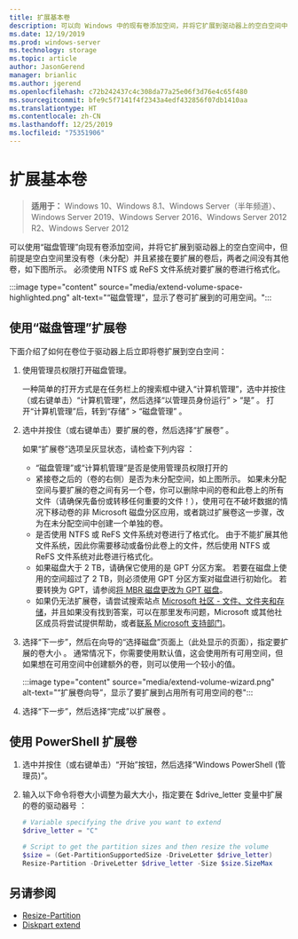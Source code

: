```yaml
---
title: 扩展基本卷
description: 可以向 Windows 中的现有卷添加空间，并将它扩展到驱动器上的空白空间中，但前提是空白空间里没有卷（未分配）并且紧接在要扩展的卷后，两者之间没有其他卷。 本文介绍如何执行此操作。
ms.date: 12/19/2019
ms.prod: windows-server
ms.technology: storage
ms.topic: article
author: JasonGerend
manager: brianlic
ms.author: jgerend
ms.openlocfilehash: c72b242437c4c308da77a25e06f3d76e4c65f480
ms.sourcegitcommit: bfe9c5f7141f4f2343a4edf432856f07db1410aa
ms.translationtype: HT
ms.contentlocale: zh-CN
ms.lasthandoff: 12/25/2019
ms.locfileid: "75351906"
---
```

# <a name="extend-a-basic-volume"></a>扩展基本卷

> **适用于：** Windows 10、Windows 8.1、Windows Server（半年频道）、Windows Server 2019、Windows Server 2016、Windows Server 2012 R2、Windows Server 2012

可以使用“磁盘管理”向现有卷添加空间，并将它扩展到驱动器上的空白空间中，但前提是空白空间里没有卷（未分配）并且紧接在要扩展的卷后，两者之间没有其他卷，如下图所示。 必须使用 NTFS 或 ReFS 文件系统对要扩展的卷进行格式化。

:::image type="content" source="media/extend-volume-space-highlighted.png" alt-text="“磁盘管理”，显示了卷可扩展到的可用空间。":::

## <a name="to-extend-a-volume-by-using-disk-management"></a>使用“磁盘管理”扩展卷

下面介绍了如何在卷位于驱动器上后立即将卷扩展到空白空间：

1. 使用管理员权限打开磁盘管理。

   一种简单的打开方式是在任务栏上的搜索框中键入“计算机管理”，选中并按住（或右键单击）“计算机管理”，然后选择“以管理员身份运行” > “是”     。 打开“计算机管理”后，转到“存储” > “磁盘管理”   。
2. 选中并按住（或右键单击）要扩展的卷，然后选择“扩展卷”  。

   如果“扩展卷”选项呈灰显状态，请检查下列内容  ：
    - “磁盘管理”或“计算机管理”是否是使用管理员权限打开的
    - 紧接卷之后的（卷的右侧）是否为未分配空间，如上图所示。 如果未分配空间与要扩展的卷之间有另一个卷，你可以删除中间的卷和此卷上的所有文件（请确保先备份或转移任何重要的文件！），使用可在不破坏数据的情况下移动卷的非 Microsoft 磁盘分区应用，或者跳过扩展卷这一步骤，改为在未分配空间中创建一个单独的卷。
    - 是否使用 NTFS 或 ReFS 文件系统对卷进行了格式化。 由于不能扩展其他文件系统，因此你需要移动或备份此卷上的文件，然后使用 NTFS 或 ReFS 文件系统对此卷进行格式化。
    - 如果磁盘大于 2 TB，请确保它使用的是 GPT 分区方案。 若要在磁盘上使用的空间超过了 2 TB，则必须使用 GPT 分区方案对磁盘进行初始化。 若要转换为 GPT，请参阅[将 MBR 磁盘更改为 GPT 磁盘](change-an-mbr-disk-into-a-gpt-disk.md)。
    - 如果仍无法扩展卷，请尝试搜索站点 [Microsoft 社区 - 文件、文件夹和存储](https://answers.microsoft.com/en-us/windows/forum/windows_10-files?sort=lastreplydate&dir=desc&tab=All&status=all&mod=&modAge=&advFil=&postedAfter=&postedBefore=&threadType=all&isFilterExpanded=true&tm=1514405359639)，并且如果没有找到答案，可以在那里发布问题，Microsoft 或其他社区成员将尝试提供帮助，或者[联系 Microsoft 支持部门](https://support.microsoft.com/contactus/)。

3. 选择“下一步”，然后在向导的“选择磁盘”页面上（此处显示的页面），指定要扩展的卷大小   。 通常情况下，你需要使用默认值，这会使用所有可用空间，但如果想在可用空间中创建额外的卷，则可以使用一个较小的值。

   :::image type="content" source="media/extend-volume-wizard.png" alt-text="“扩展卷向导”，显示了要扩展到占用所有可用空间的卷":::

4. 选择“下一步”，然后选择“完成”以扩展卷   。

## <a name="to-extend-a-volume-by-using-powershell"></a>使用 PowerShell 扩展卷

1. 选中并按住（或右键单击）“开始”按钮，然后选择“Windows PowerShell (管理员)”。
2. 输入以下命令将卷大小调整为最大大小，指定要在 $drive_letter 变量中扩展的卷的驱动器号  ：

   ```PowerShell
   # Variable specifying the drive you want to extend
   $drive_letter = "C"

   # Script to get the partition sizes and then resize the volume
   $size = (Get-PartitionSupportedSize -DriveLetter $drive_letter)
   Resize-Partition -DriveLetter $drive_letter -Size $size.SizeMax
   ```

## <a name="see-slso"></a>另请参阅

- [Resize-Partition](https://docs.microsoft.com/powershell/module/storage/resize-partition)
- [Diskpart extend](https://docs.microsoft.com/windows-server/administration/windows-commands/extend)
